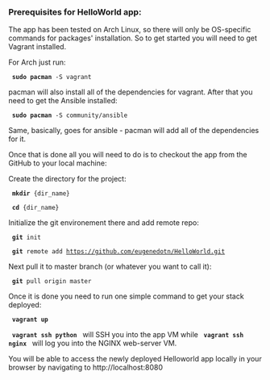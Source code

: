 <h3>Prerequisites for HelloWorld app:</h3>

<p>The app has been tested on Arch Linux, so there will only be OS-specific commands for packages' installation.
So to get started you will need to get Vagrant installed.</p>
For Arch just run:

<code> **sudo pacman** -S vagrant </code>

pacman will also install all of the dependencies for vagrant.
After that you need to get the Ansible installed: 

<code> **sudo pacman** -S community/ansible </code>

Same, basically, goes for ansible - pacman will add all of the dependencies for it.

Once that is done all you will need to do is to checkout the app from the GitHub to your local machine:

Create the directory for the project:

<code> **mkdir** {dir_name}</code>

<code> **cd** {dir_name} </code>

Initialize the git environement there and add remote repo:

<code> **git** init </code>

<code> **git** remote add https://github.com/eugenedotn/HelloWorld.git </code>

Next pull it to master branch (or whatever you want to call it):

<code> **git** pull origin master </code>

Once it is done you need to run one simple command to get your stack deployed:

<code> **vagrant up** </code>

<code> **vagrant ssh python** </code> will SSH you into the app VM while <code> **vagrant ssh nginx** </code> will log you into the NGINX web-server VM.

You will be able to access the newly deployed Helloworld app locally in your browser by navigating to http://localhost:8080
